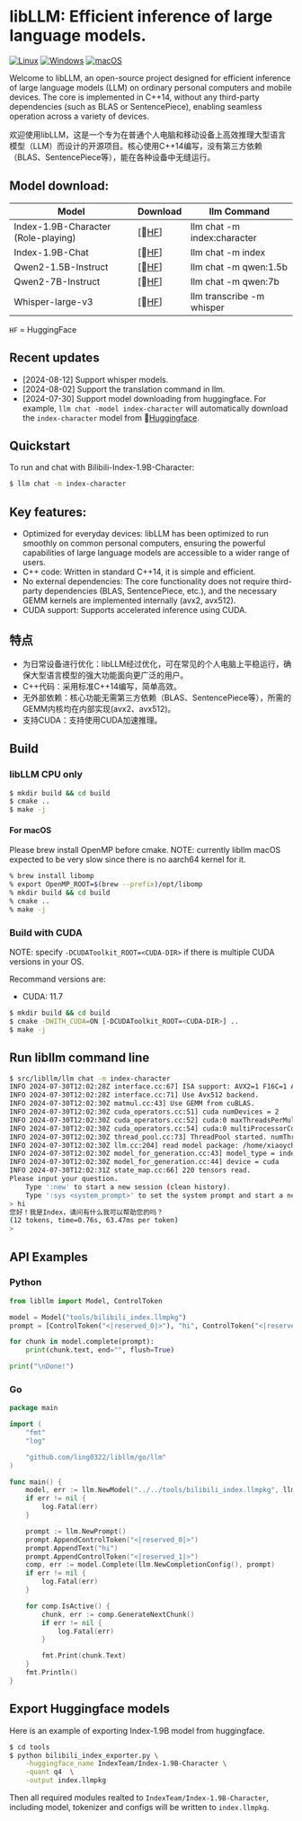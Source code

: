 # libLLM: Efficient inference of large language models.

[![Linux](https://github.com/ling0322/libllm/actions/workflows/cmake-linux.yml/badge.svg?branch=main)](https://github.com/ling0322/libllm/actions/workflows/cmake-linux.yml) [![Windows](https://github.com/ling0322/libllm/actions/workflows/cmake-windows.yml/badge.svg?branch=main)](https://github.com/ling0322/libllm/actions/workflows/cmake-windows.yml) [![macOS](https://github.com/ling0322/libllm/actions/workflows/cmake-darwin.yml/badge.svg?branch=main)](https://github.com/ling0322/libllm/actions/workflows/cmake-darwin.yml)

Welcome to libLLM, an open-source project designed for efficient inference of large language models (LLM) on ordinary personal computers and mobile devices. The core is implemented in C++14, without any third-party dependencies (such as BLAS or SentencePiece), enabling seamless operation across a variety of devices.

欢迎使用libLLM，这是一个专为在普通个人电脑和移动设备上高效推理大型语言模型（LLM）而设计的开源项目。核心使用C++14编写，没有第三方依赖（BLAS、SentencePiece等），能在各种设备中无缝运行。

## Model download:

| Model       | Download       |  llm Command  |
|-------------|----------------|---------------|
| Index-1.9B-Character (Role-playing) | [🤗[HF](https://huggingface.co/ling0322/bilibili-index-1.9b-libllm/blob/main/bilibili-index-1.9b-character-q4.llmpkg)] | llm chat -m index:character |
| Index-1.9B-Chat | [🤗[HF](https://huggingface.co/ling0322/bilibili-index-1.9b-libllm/blob/main/bilibili-index-1.9b-chat-q4.llmpkg)] | llm chat -m index |
| Qwen2-1.5B-Instruct | [🤗[HF](https://huggingface.co/ling0322/qwen-libllm/blob/main/qwen2-1.5b-instruct-q4.llmpkg)] | llm chat -m qwen:1.5b |
| Qwen2-7B-Instruct | [🤗[HF](https://huggingface.co/ling0322/qwen-libllm/blob/main/qwen2-7b-instruct-q4.llmpkg)] | llm chat -m qwen:7b |
| Whisper-large-v3 | [🤗[HF](https://huggingface.co/ling0322/whisper-libllm/resolve/main/whisper-large-v3-q4.llmpkg)] |  llm transcribe -m whisper |

`HF` = HuggingFace

## Recent updates

- [2024-08-12] Support whisper models.
- [2024-08-02] Support the translation command in llm.
- [2024-07-30] Support model downloading from huggingface. For example, `llm chat -model index-character` will automatically download the `index-character` model from 🤗[Huggingface](https://huggingface.co/ling0322/bilibili-index-1.9b-libllm/blob/main/bilibili-index-1.9b-chat-q4.llmpkg).

## Quickstart

To run and chat with Bilibili-Index-1.9B-Character:

```bash
$ llm chat -m index-character
```

## Key features:

- Optimized for everyday devices: libLLM has been optimized to run smoothly on common personal computers, ensuring the powerful capabilities of large language models are accessible to a wider range of users.
- C++ code: Written in standard C++14, it is simple and efficient.
- No external dependencies: The core functionality does not require third-party dependencies (BLAS, SentencePiece, etc.), and the necessary GEMM kernels are implemented internally (avx2, avx512).
- CUDA support: Supports accelerated inference using CUDA.

## 特点

- 为日常设备进行优化：libLLM经过优化，可在常见的个人电脑上平稳运行，确保大型语言模型的强大功能面向更广泛的用户。
- C++代码：采用标准C++14编写，简单高效。
- 无外部依赖：核心功能无需第三方依赖（BLAS、SentencePiece等），所需的GEMM内核均在内部实现(avx2、avx512)。
- 支持CUDA：支持使用CUDA加速推理。

## Build

### libLLM CPU only

```bash
$ mkdir build && cd build
$ cmake ..
$ make -j
```

#### For macOS

Please brew install OpenMP before cmake. NOTE: currently libllm macOS expected to be very slow since there is no aarch64 kernel for it.

```bash
% brew install libomp
% export OpenMP_ROOT=$(brew --prefix)/opt/libomp
% mkdir build && cd build
% cmake ..
% make -j
```

### Build with CUDA

NOTE: specify `-DCUDAToolkit_ROOT=<CUDA-DIR>` if there is multiple CUDA versions in your OS.

Recommand versions are:
- CUDA: 11.7

```bash
$ mkdir build && cd build
$ cmake -DWITH_CUDA=ON [-DCUDAToolkit_ROOT=<CUDA-DIR>] ..
$ make -j
```

## Run libllm command line

```bash
$ src/libllm/llm chat -m index-character
INFO 2024-07-30T12:02:28Z interface.cc:67] ISA support: AVX2=1 F16C=1 AVX512F=1
INFO 2024-07-30T12:02:28Z interface.cc:71] Use Avx512 backend.
INFO 2024-07-30T12:02:30Z matmul.cc:43] Use GEMM from cuBLAS.
INFO 2024-07-30T12:02:30Z cuda_operators.cc:51] cuda numDevices = 2
INFO 2024-07-30T12:02:30Z cuda_operators.cc:52] cuda:0 maxThreadsPerMultiProcessor = 2048
INFO 2024-07-30T12:02:30Z cuda_operators.cc:54] cuda:0 multiProcessorCount = 20
INFO 2024-07-30T12:02:30Z thread_pool.cc:73] ThreadPool started. numThreads=20
INFO 2024-07-30T12:02:30Z llm.cc:204] read model package: /home/xiaoych/.libllm/models/bilibili-index-1.9b-character-q4.llmpkg
INFO 2024-07-30T12:02:30Z model_for_generation.cc:43] model_type = index
INFO 2024-07-30T12:02:30Z model_for_generation.cc:44] device = cuda
INFO 2024-07-30T12:02:31Z state_map.cc:66] 220 tensors read.
Please input your question.
    Type ':new' to start a new session (clean history).
    Type ':sys <system_prompt>' to set the system prompt and start a new session .
> hi
您好！我是Index，请问有什么我可以帮助您的吗？
(12 tokens, time=0.76s, 63.47ms per token)
> 
```

## API Examples

### Python

```python
from libllm import Model, ControlToken

model = Model("tools/bilibili_index.llmpkg")
prompt = [ControlToken("<|reserved_0|>"), "hi", ControlToken("<|reserved_1|>")]

for chunk in model.complete(prompt):
    print(chunk.text, end="", flush=True)

print("\nDone!")
```

### Go

```go
package main

import (
    "fmt"
    "log"

    "github.com/ling0322/libllm/go/llm"
)

func main() {
    model, err := llm.NewModel("../../tools/bilibili_index.llmpkg", llm.Auto)
    if err != nil {
        log.Fatal(err)
    }

    prompt := llm.NewPrompt()
    prompt.AppendControlToken("<|reserved_0|>")
    prompt.AppendText("hi")
    prompt.AppendControlToken("<|reserved_1|>")
    comp, err := model.Complete(llm.NewCompletionConfig(), prompt)
    if err != nil {
        log.Fatal(err)
    }

    for comp.IsActive() {
        chunk, err := comp.GenerateNextChunk()
        if err != nil {
            log.Fatal(err)
        }

        fmt.Print(chunk.Text)
    }
    fmt.Println()
}

```

## Export Huggingface models

Here is an example of exporting Index-1.9B model from huggingface.

```bash
$ cd tools
$ python bilibili_index_exporter.py \
    -huggingface_name IndexTeam/Index-1.9B-Character \
    -quant q4  \
    -output index.llmpkg 

```

Then all required modules realted to `IndexTeam/Index-1.9B-Character`, including model, tokenizer and configs will be written to `index.llmpkg`.
